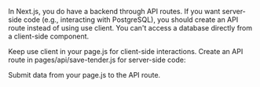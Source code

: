 


In Next.js, you do have a backend through API routes. 
If you want server-side code (e.g., interacting with PostgreSQL), 
you should create an API route instead of using use client. 
You can't access a database directly from a client-side component.

Keep use client in your page.js for client-side interactions.
Create an API route in pages/api/save-tender.js for server-side code:
<!-- js
 
export default async function handler(req, res) {
    if (req.method === 'POST') {
        // Handle PostgreSQL save logic here
    }
} -->
Submit data from your page.js to the API route.
